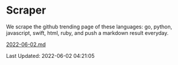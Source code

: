 # Scraper

We scrape the github trending page of these languages: go, python, javascript, swift, html, ruby, and push a markdown result everyday.

[2022-06-02.md](https://github.com/henson/Scraper/blob/master/2022-06-02.md)

Last Updated: 2022-06-02 04:21:05